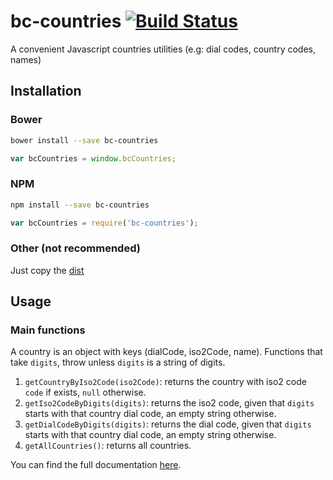 # bc-countries [![Build Status](https://travis-ci.org/Ahimta/bc-countries.svg?branch=master)](https://travis-ci.org/Ahimta/bc-countries)
A convenient Javascript countries utilities (e.g: dial codes, country codes, names)

## Installation

### Bower
```bash
bower install --save bc-countries
```

```js
var bcCountries = window.bcCountries;
```

### NPM
```bash
npm install --save bc-countries
```

```js
var bcCountries = require('bc-countries');
```

### Other (not recommended)
Just copy the [dist](https://github.com/Ahimta/bc-countries/tree/master/dist)

## Usage

### Main functions
A country is an object with keys (dialCode, iso2Code, name).
Functions that take `digits`, throw unless `digits` is a string of digits.

1. `getCountryByIso2Code(iso2Code)`: returns the country with iso2 code `code` if exists, `null` otherwise.
2. `getIso2CodeByDigits(digits)`: returns the iso2 code, given that `digits` starts with that country dial code, an empty string otherwise.
3. `getDialCodeByDigits(digits)`: returns the dial code, given that `digits` starts with that country dial code, an empty string otherwise.
4. `getAllCountries()`: returns all countries.

You can find the full documentation [here](https://github.com/Ahimta/bc-countries/tree/master/test.js).
